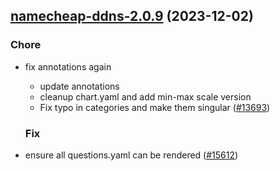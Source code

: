 

## [namecheap-ddns-2.0.9](https://github.com/truecharts/charts/compare/namecheap-ddns-3.0.0...namecheap-ddns-2.0.9) (2023-12-02)

### Chore

- fix annotations again
  - update annotations
  - cleanup chart.yaml and add min-max scale version
  - Fix typo in categories and make them singular ([#13693](https://github.com/truecharts/charts/issues/13693))
  
  ### Fix

- ensure all questions.yaml can be rendered ([#15612](https://github.com/truecharts/charts/issues/15612))
  
  